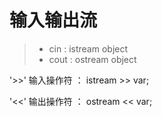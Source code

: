 # 输入输出流

> * cin  : istream object
> * cout : ostream object

'>>' 输入操作符 ： istream >> var;

'<<' 输出操作符 ： ostream << var;
